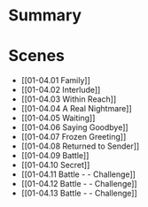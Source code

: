 # Summary

# Scenes
* [[01-04.01 Family]]
* [[01-04.02 Interlude]]
* [[01-04.03 Within Reach]]
* [[01-04.04 A Real Nightmare]]
* [[01-04.05 Waiting]]
* [[01-04.06 Saying Goodbye]]
* [[01-04.07 Frozen Greeting]]
* [[01-04.08 Returned to Sender]]
* [[01-04.09 Battle]]
* [[01-04.10 Secret]]
* [[01-04.11 Battle -  - Challenge]]
* [[01-04.12 Battle -  - Challenge]]
* [[01-04.13 Battle -  - Challenge]]